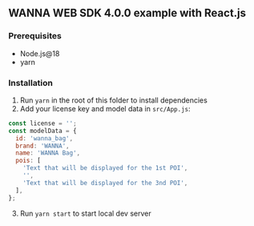 ## WANNA WEB SDK 4.0.0 example with React.js

### Prerequisites

- Node.js@18
- yarn

### Installation

1. Run `yarn` in the root of this folder to install dependencies
2. Add your license key and model data in `src/App.js`:
```js
const license = '';
const modelData = {
  id: 'wanna_bag',
  brand: 'WANNA',
  name: 'WANNA Bag',
  pois: [
    'Text that will be displayed for the 1st POI',
    '',
    'Text that will be displayed for the 3nd POI',
  ],
};
```
3. Run `yarn start` to start local dev server
